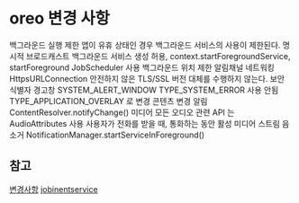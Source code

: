 # oreo 변경 사항
백그라운드 실행 제한
	앱이 유휴 상태인 경우 백그라운드 서비스의 사용이 제한된다.
	명시적 브로드캐스트
	백그라운드 서비스 생성 허용, context.startForegroundService, startForeground
	JobScheduler 사용
백그라운드 위치 제한
알림채널
네트워킹
	HttpsURLConnection 안전하지 않은 TLS/SSL 버전 대체를 수행하지 않는다.
보안
식별자
경고창
	SYSTEM_ALERT_WINDOW  TYPE_SYSTEM_ERROR 사용 안됨
	TYPE_APPLICATION_OVERLAY 로 변경
콘텐츠 변경 알림
	ContentResolver.notifyChange()
미디어
	모든 오디오 관련 API 는 AudioAttributes 사용
	사용자가 전화를 받을 때, 통화하는 동안 활성 미디어 스트림 음소거
NotificationManager.startServiceInForeground()

## 참고
[변경사항](https://developer.android.com/about/versions/oreo/android-8.0-changes.html?hl=ko#atap)
[jobinentservice](https://medium.com/til-kotlin-ko/android-o에서의-백그라운드-처리를-위한-jobintentservice-250af2f7783c)

